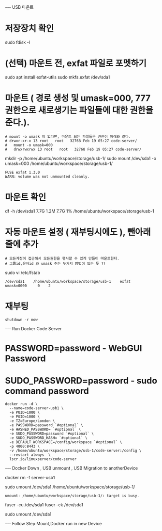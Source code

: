 --- USB 마운트

# 저장장치 확인

sudo fdisk -l

# (선택) 마운트 전, exfat 파일로 포멧하기

sudo apt install exfat-utils
sudo mkfs.exfat /dev/sda1

# 마운트 ( 경로 생성 및 umask=000, 777권한으로 새로생기는 파일들에 대한 권한을 준다.).

    # mount -o umask 이 없다면, 마운트 되는 파일들은 권한이 아래와 같다.
    # drwxr-xr-x 13 root   root   32768 Feb 19 05:27 code-server/
    #   mount -o umask=000
    #   drwxrwxrwx 13 root   root   32768 Feb 19 05:27 code-server/

mkdir -p /home/ubuntu/workspace/storage/usb-1/
sudo mount /dev/sda1 -o umask=000 /home/ubuntu/workspace/storage/usb-1/

    FUSE exfat 1.3.0
    WARN: volume was not unmounted cleanly.

# 마운트 확인

df -h
/dev/sda1 7.7G 1.2M 7.7G 1% /home/ubuntu/workspace/storage/usb-1

# 자동 마운트 설정 ( 재부팅시에도 ), 뺀아래줄에 추가

    # 모든계정이 접근해서 모든권한을 행사할 수 있게 만들어 마운트한다.
    # 그룹id,유저id 와 umask 주는 두가지 방법이 있는 듯 ?!

sudo vi /etc/fstab

    /dev/sda1    /home/ubuntu/workspace/storage/usb-1    exfat    umask=0000     0    2

# 재부팅

    shutdown -r now

--- Run Docker Code Server

# PASSWORD=password - WebGUI Password

# SUDO_PASSWORD=password - sudo command password

    docker run -d \
      --name=code-server-usb1 \
      -e PUID=1000 \
      -e PGID=1000 \
      -e TZ=Europe/London \
      -e PASSWORD=password `#optional` \
      -e HASHED_PASSWORD= `#optional` \
      -e SUDO_PASSWORD=password `#optional` \
      -e SUDO_PASSWORD_HASH= `#optional` \
      -e DEFAULT_WORKSPACE=/config/workspace `#optional` \
      -p 4000:8443 \
      -v /home/ubuntu/workspace/storage/usb-1/code-server:/config \
      --restart always  \
      lscr.io/linuxserver/code-server

--- Docker Down , USB unmount , USB Migration to anotherDevice

docker rm -f server-usb1

sudo umount /dev/sda1 /home/ubuntu/workspace/storage/usb-1/

    umount: /home/ubuntu/workspace/storage/usb-1/: target is busy.

fuser -cu /dev/sda1
fuser -ck /dev/sda1

sudo umount /dev/sda1

--- Follow Step Mount,Docker run in new Device
